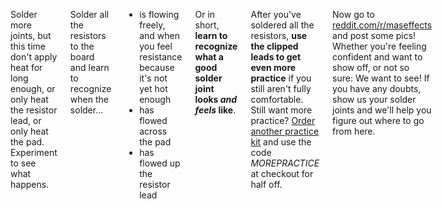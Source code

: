 <div class="columns" markdown="1">

Solder more joints, but this time don't apply heat for long enough, or only heat the resistor lead, or only heat the pad. Experiment to see what happens.

Solder all the resistors to the board and learn to recognize when the solder...

- is flowing freely, and when you feel resistance because it's not yet hot enough
- has flowed across the pad
- has flowed up the resistor lead

Or in short, **learn to recognize what a good solder joint looks *and feels* like**.

After you've soldered all the resistors, **use the clipped leads to get even more practice** if you still aren't fully comfortable. Still want more practice? [Order another practice kit](https://shop.mas-effects.com/products/soldering-practice-kit-3-led-flashlight) and use the code *MOREPRACTICE* at checkout for half off.

Now go to [reddit.com/r/maseffects](https://www.reddit.com/r/maseffects) and post some pics! Whether you're feeling confident and want to show off, or not so sure: We want to see! If you have any doubts, show us your solder joints and we'll help you figure out where to go from here.

</div>
